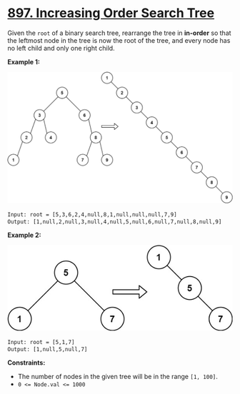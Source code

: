# [897. Increasing Order Search Tree](https://leetcode.com/problems/increasing-order-search-tree/)

Given the `root` of a binary search tree, rearrange the tree in **in-order** so that the leftmost node in the tree is now the root of the tree, and every node has no left child and only one right child.

**Example 1:**

![ex1.jpg](ex1.jpg)

    Input: root = [5,3,6,2,4,null,8,1,null,null,null,7,9]
    Output: [1,null,2,null,3,null,4,null,5,null,6,null,7,null,8,null,9]

**Example 2:**

![ex2.jpg](ex2.jpg)

    Input: root = [5,1,7]
    Output: [1,null,5,null,7]

**Constraints:**

- The number of nodes in the given tree will be in the range `[1, 100]`.
- `0 <= Node.val <= 1000`
